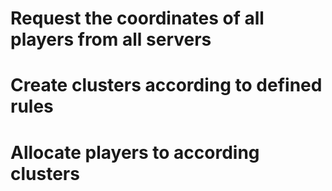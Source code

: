 # Request the coordinates of all players from all servers


# Create clusters according to defined rules

# Allocate players to according clusters
